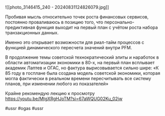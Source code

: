 
![[photo_3146415_240 - 20240831124826079.jpg]]

Пробивая мысль относительно точек роста финансовых сервисов, постоянно проваливаюсь в позицию того, что персонально-предиктивная функция выходит на первый план с учётом роста набора транзакционных данных.

Именно это открывает возможности для риал-тайм процессов с функцией динамического пересчета значений внутри PFM.

В продолжение темы советской технократический элиты и наработок в области автоматизации экономики в 80-х, на первый план всплывает академик Лаптев и ОГАС, но фактура вырисовывается сильно шире:
«К 85 году в госплане была создана модель советской экономики, которая могла фактически в реальном времени пересчитывать все систему планов, при изменении любого из показателей»

Крайне рекомендую лекцию к просмотру https://youtu.be/MtgXRgHJoTM?si=67aWQUG02Ku_02jw

#ussr #ogas #ussr 
